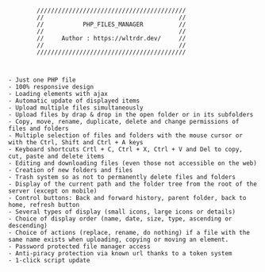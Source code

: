 

            //////////////////////////////////////////
            //                                      //
            //           PHP_FILES_MANAGER          //
            //                                      //
            //     Author : https://wltrdr.dev/     //
            //                                      //
            //////////////////////////////////////////



    - Just one PHP file
    - 100% responsive design
    - Loading elements with ajax
    - Automatic update of displayed items
    - Upload multiple files simultaneously
    - Upload files by drap & drop in the open folder or in its subfolders
    - Copy, move, rename, duplicate, delete and change permissions of files and folders
    - Multiple selection of files and folders with the mouse cursor or with the Ctrl, Shift and Ctrl + A keys
    - Keyboard shortcuts Crtl + C, Ctrl + X, Ctrl + V and Del to copy, cut, paste and delete items
    - Editing and downloading files (even those not accessible on the web)
    - Creation of new folders and files
    - Trash system so as not to permanently delete files and folders
    - Display of the current path and the folder tree from the root of the server (except on mobile)
    - Control buttons: Back and forward history, parent folder, back to home, refresh button
    - Several types of display (small icons, large icons or details)
    - Choice of display order (name, date, size, type, ascending or descending)
    - Choice of actions (replace, rename, do nothing) if a file with the same name exists when uploading, copying or moving an element.
    - Password protected file manager access
    - Anti-piracy protection via known url thanks to a token system
    - 1-click script update
